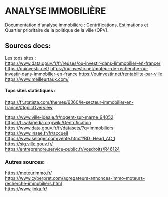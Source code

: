 # ANALYSE IMMOBILIÈRE
Documentation d'analyse immobilière : Gentrifications, Estimations et Quartier prioritaire de la politique de la ville (QPV).



## Sources docs:  
Les tops sites :  
https://www.data.gouv.fr/fr/reuses/ou-investir-dans-limmobilier-en-france/  
https://ouinvestir.net/
https://ouinvestir.net/moteur-de-recherche-ou-investir-dans-immobilier-en-france
https://ouinvestir.net/rentabilite-par-ville  
https://www.meilleurtaux.com/

#### Tops sites statistiques :  
https://fr.statista.com/themes/6360/le-secteur-immobilier-en-france/#topicOverview  




https://www.ville-ideale.fr/nogent-sur-marne_94052  
https://fr.wikipedia.org/wiki/Gentrification  
https://www.data.gouv.fr/fr/datasets/?q=immobiliers  
https://www.insee.fr/fr/accueil  
https://www.seloger.com/vente.htm#?BD=Head_AC_1  
https://sig.ville.gouv.fr/  
https://entreprendre.service-public.fr/vosdroits/R46124  

### Autres sources:  
https://moteurimmo.fr/  
https://www.cyberpret.com/agregateurs-annonces-immo-moteurs-recherche-immobiliers.html  
https://www.jinka.fr/  


